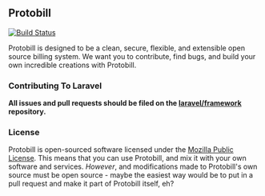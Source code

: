 ## Protobill

[![Build Status](https://travis-ci.org/laravel/framework.png)](https://travis-ci.org/laravel/framework)

Protobill is designed to be a clean, secure, flexible, and extensible open source billing system. We want you to contribute, find bugs, and build your own incredible creations with Protobill.

### Contributing To Laravel

**All issues and pull requests should be filed on the [laravel/framework](http://github.com/laravel/framework) repository.**

### License

Protobill is open-sourced software licensed under the [Mozilla Public License](http://www.mozilla.org/MPL/2.0/). This means that you can use Protobill, and mix it with your own software and services. *However*, and modifications made to Protobill's own source must be open source - maybe the easiest way would be to put in a pull request and make it part of Protobill itself, eh?